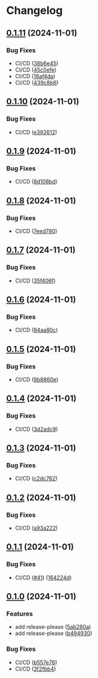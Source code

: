 # Changelog

## [0.1.11](https://github.com/loomi-labs/arco/compare/v0.1.10...v0.1.11) (2024-11-01)


### Bug Fixes

* CI/CD ([38b6e45](https://github.com/loomi-labs/arco/commit/38b6e45c10faec61f7f918c338da92dfffc1dd9e))
* CI/CD ([45c0efe](https://github.com/loomi-labs/arco/commit/45c0efe4e85f5c4038bebf5261e31143cb6fd511))
* CI/CD ([16af4da](https://github.com/loomi-labs/arco/commit/16af4da59c54be0cfb05a1709842dd20b92ccdcc))
* CI/CD ([439c8b6](https://github.com/loomi-labs/arco/commit/439c8b6237b76061ce270f45cd9c76f2c474454e))

## [0.1.10](https://github.com/loomi-labs/arco/compare/v0.1.9...v0.1.10) (2024-11-01)


### Bug Fixes

* CI/CD ([e392612](https://github.com/loomi-labs/arco/commit/e392612c0af5da0c991f6f7f4bc726e4bddaf484))

## [0.1.9](https://github.com/loomi-labs/arco/compare/v0.1.8...v0.1.9) (2024-11-01)


### Bug Fixes

* CI/CD ([8d108bd](https://github.com/loomi-labs/arco/commit/8d108bdea33e186a9d07a508ccee3e4d0dd1ad0f))

## [0.1.8](https://github.com/loomi-labs/arco/compare/v0.1.7...v0.1.8) (2024-11-01)


### Bug Fixes

* CI/CD ([7eed780](https://github.com/loomi-labs/arco/commit/7eed780f4ce5c195e3c0abd068b7f9380bb18c1a))

## [0.1.7](https://github.com/loomi-labs/arco/compare/v0.1.6...v0.1.7) (2024-11-01)


### Bug Fixes

* CI/CD ([35f406f](https://github.com/loomi-labs/arco/commit/35f406f7ab75cea9784ca28d1ab7003468a3b5e9))

## [0.1.6](https://github.com/loomi-labs/arco/compare/v0.1.5...v0.1.6) (2024-11-01)


### Bug Fixes

* CI/CD ([84aa80c](https://github.com/loomi-labs/arco/commit/84aa80cf6af6c23a95aceaebe8baa3f12d750d3f))

## [0.1.5](https://github.com/loomi-labs/arco/compare/v0.1.4...v0.1.5) (2024-11-01)


### Bug Fixes

* CI/CD ([9b8860e](https://github.com/loomi-labs/arco/commit/9b8860ea08dff245a7791e34150e46ea7eb901eb))

## [0.1.4](https://github.com/loomi-labs/arco/compare/v0.1.3...v0.1.4) (2024-11-01)


### Bug Fixes

* CI/CD ([3d2adc9](https://github.com/loomi-labs/arco/commit/3d2adc9fa2df8edb02c811317612be97c86f6235))

## [0.1.3](https://github.com/loomi-labs/arco/compare/v0.1.2...v0.1.3) (2024-11-01)


### Bug Fixes

* CI/CD ([c2dc762](https://github.com/loomi-labs/arco/commit/c2dc7628ac90e134765e065e9db1a8dbb11d63fe))

## [0.1.2](https://github.com/loomi-labs/arco/compare/v0.1.1...v0.1.2) (2024-11-01)


### Bug Fixes

* CI/CD ([a93a222](https://github.com/loomi-labs/arco/commit/a93a222894a32fdb4f0db1a6f31a7f6a24240aa6))

## [0.1.1](https://github.com/loomi-labs/arco/compare/v0.1.0...v0.1.1) (2024-11-01)


### Bug Fixes

* CI/CD ([#41](https://github.com/loomi-labs/arco/issues/41)) ([164224d](https://github.com/loomi-labs/arco/commit/164224dd47cdb61a03b098436478c0659470aa97))

## [0.1.0](https://github.com/loomi-labs/arco/compare/v0.0.1...v0.1.0) (2024-11-01)


### Features

* add release-please ([5ab280a](https://github.com/loomi-labs/arco/commit/5ab280a373117529c37daf19b30ab84ff67afe50))
* add release-please ([b494930](https://github.com/loomi-labs/arco/commit/b49493049f3a404235654f481f28184af7ce0fe2))


### Bug Fixes

* CI/CD ([b557e76](https://github.com/loomi-labs/arco/commit/b557e76f056c747dc89f67ff1d3272e08157439b))
* CI/CD ([3f2fbb4](https://github.com/loomi-labs/arco/commit/3f2fbb4e42e0fca853a2c828cd2c778e3935eb3a))
